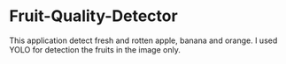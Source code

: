 # Fruit-Quality-Detector

This application detect fresh and rotten apple, banana and orange.
I used YOLO for detection the fruits in the image only.
